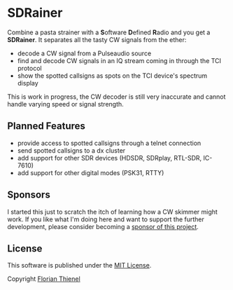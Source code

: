 # SDRainer

Combine a pasta strainer with a **S**oftware **D**efined **R**adio and you get a **SDRainer**. It separates all the tasty CW signals from the ether:

- decode a CW signal from a Pulseaudio source
- find and decode CW signals in an IQ stream coming in through the TCI protocol
- show the spotted callsigns as spots on the TCI device's spectrum display

This is work in progress, the CW decoder is still very inaccurate and cannot handle varying speed or signal strength.

## Planned Features

- provide access to spotted callsigns through a telnet connection
- send spotted callsigns to a dx cluster
- add support for other SDR devices (HDSDR, SDRplay, RTL-SDR, IC-7610)
- add support for other digital modes (PSK31, RTTY)

## Sponsors

I started this just to scratch the itch of learning how a CW skimmer might work. If you like what I'm doing here and want to support the further development, please consider becoming a [sponsor of this project](https://github.com/sponsors/ftl).

## License

This software is published under the [MIT License](https://www.tldrlegal.com/l/mit).

Copyright [Florian Thienel](http://thecodingflow.com/)